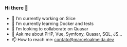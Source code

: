 ### Hi there 👋

- 🔭 I’m currently working on Slice
- 🌱 I’m currently learning Docker and tests
- 👯 I’m looking to collaborate on Quasar
- 💬 Ask me about PHP, Vue, Symfony, Quasar, SQL, JS...
- 📫 How to reach me: contato@marceloalmeida.dev
